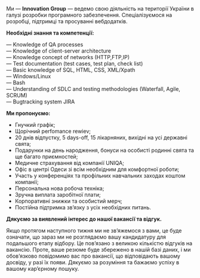Ми — **Innovation Group** — ведемо свою діяльність на території України в
галузі розробки програмного забезпечення. Спеціалізуємося на розробці,
підтримці та просуванні вебдодатків.

**Необхідні знання та компетенції:**

— Knowledge of QA processes  
— Knowledge of client-server architecture  
— Knowledge concept of networks (HTTP,FTP,IP)  
— Test documentation (test cases, test plan, check list)  
— Basic knowledge of SQL, HTML, CSS, XML/Xpath  
— Windows/Linux  
— Bash  
— Understanding of SDLC and testing methodologies (Waterfall, Agile, SCRUM)  
— Bugtracking system JIRA

**Ми пропонуємо:**

  * Гнучкий графік;
  * Щорічний perfomance rewiev;
  * 20 днів відпустку, 5 days-off, 15 лікарняних, вихідні на усі державні свята;
  * Подарунки на день народження, бонуси на особисті родинні свята та ще багато приємностей;
  * Медичне страхування від компанії UNIQA;
  * Офіс в центрі Одеси зі всім необхідним для комфортної роботи;
  * Участь у конференціях та профільних навчальних заходах коштом компанії;
  * Персональна нова робоча техніка;
  * Зручна виплата заробітної плати;
  * Корпоративні знижки та особистий мерч;
  * Постійна підтримка зв’язку з усіх необхідних питань.

**Дякуємо за виявлений інтерес до нашої вакансії та відгук.**

Якщо протягом наступного тижня ми не зв’яжемося з вами, це буде означати, що
зараз ми не розглядаємо вашу кандидатуру для подальшого етапу відбору. Це
пов’язано з великою кількістю відгуків на вакансію. Проте, ваше резюме буде
збережено в нашій базі даних, і ми обов’язково повідомимо вас про вакансії, що
відповідають вашому досвіду, у разі їх появи. Дякуємо за розуміння та бажаємо
успіху в вашому кар’єрному пошуку.